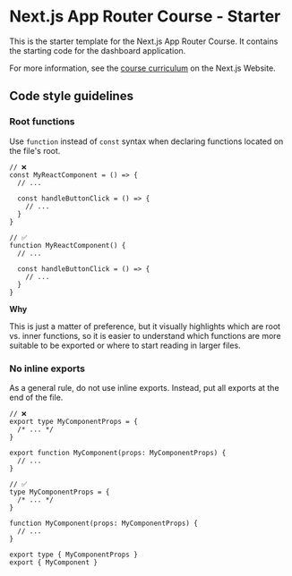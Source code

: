 # Next.js App Router Course - Starter

This is the starter template for the Next.js App Router Course. It contains the starting code for the dashboard application.

For more information, see the [course curriculum](https://nextjs.org/learn) on the Next.js Website.

## Code style guidelines

### Root functions

Use `function` instead of `const` syntax when declaring functions located on the file's root.

```tsx
// ❌
const MyReactComponent = () => {
  // ...

  const handleButtonClick = () => {
    // ...
  }
}

// ✅
function MyReactComponent() {
  // ...

  const handleButtonClick = () => {
    // ...
  }
}
```

**Why**

This is just a matter of preference, but it visually highlights which are root vs. inner functions, so it is easier to understand which functions are more suitable to be exported or where to start reading in larger files.

### No inline exports

As a general rule, do not use inline exports. Instead, put all exports at the end of the file.

```tsx
// ❌
export type MyComponentProps = {
  /* ... */
}

export function MyComponent(props: MyComponentProps) {
  // ...
}

// ✅
type MyComponentProps = {
  /* ... */
}

function MyComponent(props: MyComponentProps) {
  // ...
}

export type { MyComponentProps }
export { MyComponent }
```
